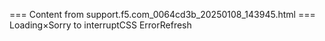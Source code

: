 === Content from support.f5.com_0064cd3b_20250108_143945.html ===
Loading×Sorry to interruptCSS ErrorRefresh
